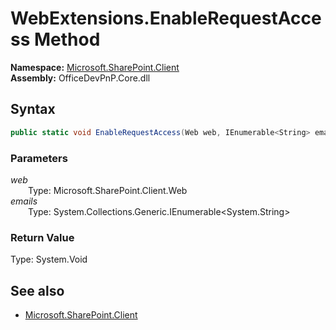 # WebExtensions.EnableRequestAccess Method  
  

**Namespace:** [Microsoft.SharePoint.Client](Microsoft.SharePoint.Client.md)  
**Assembly:** OfficeDevPnP.Core.dll  
## Syntax
```C#
public static void EnableRequestAccess(Web web, IEnumerable<String> emails)
```
### Parameters
*web*  
&emsp;&emsp;Type: Microsoft.SharePoint.Client.Web  
*emails*  
&emsp;&emsp;Type: System.Collections.Generic.IEnumerable<System.String>  
### Return Value
Type: System.Void  

## See also
- [Microsoft.SharePoint.Client](Microsoft.SharePoint.Client.md)
